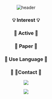 <div align="center">
  
  ![header](https://capsule-render.vercel.app/api?type=waving&color=gradient&height=150&section=header&text=Welcome!&fontColor=ffffff&fontSize=70&animation=fadeIn&fontAlignY=55)
</div>
<div align="center">

### 💡 Interest 💡

### 🌟 Active 🌟

### 📖 Paper 📖

### 👀 Use Language 👀

### 💌 Contact 💌

<img src="https://img.shields.io/badge/java-007396?style=for-the-badge&logo=java&logoColor=white"> 

<a href="https://garnet-raptor-461.notion.site/" target="_blank"><img src="https://img.shields.io/badge/Notion-#000000?style=flat-square&logo=Notion&logoColor=white"/></a>

<!-- 방문자 수, 커밋(사용 언어) 기록 -->

</div>

<!--
**seulgit2/seulgit2** is a ✨ _special_ ✨ repository because its `README.md` (this file) appears on your GitHub profile.

Here are some ideas to get you started:

- 🔭 I’m currently working on ...
- 🌱 I’m currently learning ...
- 👯 I’m looking to collaborate on ...
- 🤔 I’m looking for help with ...
- 💬 Ask me about ...
- 📫 How to reach me: ...
- 😄 Pronouns: ...
- ⚡ Fun fact: ...
-->
